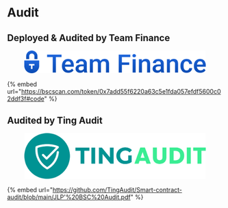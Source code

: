 # Audit

## Deployed & Audited by Team Finance <a href="#deployed-and-audited-by-team-finance" id="deployed-and-audited-by-team-finance"></a>

<figure><img src="../.gitbook/assets/Team Finance.png" alt="" width="563"><figcaption></figcaption></figure>

{% embed url="https://bscscan.com/token/0x7add55f6220a63c5e1fda057efdf5600c02ddf3f#code" %}

## Audited by Ting Audit <a href="#audited-by-ting-audit" id="audited-by-ting-audit"></a>

<figure><img src="../.gitbook/assets/TingAudit logo.png" alt="" width="563"><figcaption></figcaption></figure>

{% embed url="https://github.com/TingAudit/Smart-contract-audit/blob/main/JLP'%20BSC%20Audit.pdf" %}
